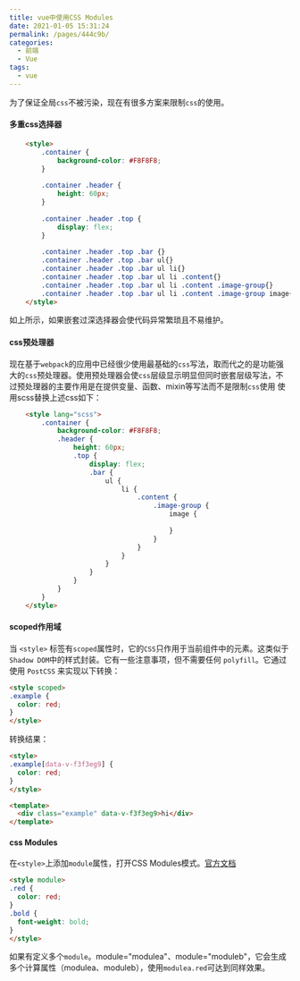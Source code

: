```yaml
---
title: vue中使用CSS Modules
date: 2021-01-05 15:31:24
permalink: /pages/444c9b/
categories:
  - 前端
  - Vue
tags:
  - vue
---
```

为了保证全局`css`不被污染，现在有很多方案来限制`css`的使用。

#### 多重css选择器
```html
	<style>
		.container {
			background-color: #F8F8F8;
		}
		
		.container .header {
			height: 60px;
		}
		
		.container .header .top {
			display: flex;
		}
		
		.container .header .top .bar {}
		.container .header .top .bar ul{}
		.container .header .top .bar ul li{}
		.container .header .top .bar ul li .content{}
		.container .header .top .bar ul li .content .image-group{}
		.container .header .top .bar ul li .content .image-group image{}
	</style>
```
如上所示，如果嵌套过深选择器会使代码异常繁琐且不易维护。

#### css预处理器
现在基于`webpack`的应用中已经很少使用最基础的`css`写法，取而代之的是功能强大的`css`预处理器。使用预处理器会使`css`层级显示明显但同时嵌套层级写法，不过预处理器的主要作用是在提供变量、函数、mixin等写法而不是限制`css`使用
使用scss替换上述css如下：
```html
	<style lang="scss">
		.container {
			background-color: #F8F8F8;
			.header {
				height: 60px;
				.top {
					display: flex;
					.bar {
						ul {
							li {
								.content {
									.image-group {
										image {
											
										}
									}
								}
							}
						}
					}
				}
			}
		}
	</style>
```
#### scoped作用域
当 `<style>` 标签有`scoped`属性时，它的`CSS`只作用于当前组件中的元素。这类似于`Shadow DOM`中的样式封装。它有一些注意事项，但不需要任何 `polyfill`。它通过使用 `PostCSS` 来实现以下转换：
```html
<style scoped>
.example {
  color: red;
}
</style>
```
转换结果：
```html
<style>
.example[data-v-f3f3eg9] {
  color: red;
}
</style>

<template>
  <div class="example" data-v-f3f3eg9>hi</div>
</template>
```

#### css Modules
在`<style>`上添加`module`属性，打开CSS Modules模式。[官方文档](https://vue-loader-v14.vuejs.org/zh-cn/features/css-modules.html)
```html
<style module>
.red {
  color: red;
}
.bold {
  font-weight: bold;
}
</style>
```
如果有定义多个`module`。module="modulea"、module="moduleb"，它会生成多个计算属性（modulea、moduleb），使用`modulea.red`可达到同样效果。